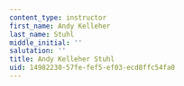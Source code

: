 ```yaml
---
content_type: instructor
first_name: Andy Kelleher
last_name: Stuhl
middle_initial: ''
salutation: ''
title: Andy Kelleher Stuhl
uid: 14982230-57fe-fef5-ef03-ecd8ffc54fa0
---
```

